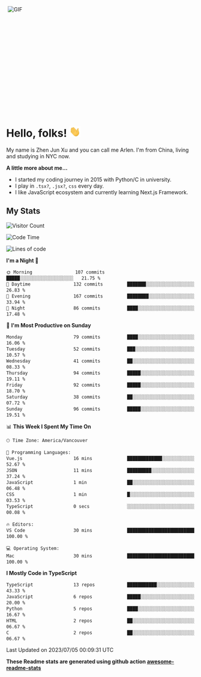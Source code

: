 <img align="right" alt="GIF" src="https://media.giphy.com/media/xUA7bdpLxQhsSQdyog/giphy.gif" width="500" height="320" />

# Hello, folks! <img src="https://raw.githubusercontent.com/arlenxuzj/arlenxuzj/master/assets/wave.gif" width="30px">

My name is Zhen Jun Xu and you can call me Arlen. I'm from China, living and studying in NYC now.

**A little more about me...**

 - I started my coding journey in 2015 with Python/C in university.
 - I play in `.tsx?`, `.jsx?`, `css` every day.
 - I like JavaScript ecosystem and currently learning Next.js Framework.

## My Stats

![Visitor Count](https://komarev.com/ghpvc/?username=arlenxuzj&color=blue&label=Profile+Views)

<!--START_SECTION:waka-->
![Code Time](http://img.shields.io/badge/Code%20Time-3%2C339%20hrs%206%20mins-blue)

![Lines of code](https://img.shields.io/badge/From%20Hello%20World%20I%27ve%20Written-884.7%20thousand%20lines%20of%20code-blue)

**I'm a Night 🦉** 

```text
🌞 Morning                107 commits         █████░░░░░░░░░░░░░░░░░░░░   21.75 % 
🌆 Daytime                132 commits         ███████░░░░░░░░░░░░░░░░░░   26.83 % 
🌃 Evening                167 commits         ████████░░░░░░░░░░░░░░░░░   33.94 % 
🌙 Night                  86 commits          ████░░░░░░░░░░░░░░░░░░░░░   17.48 % 
```
📅 **I'm Most Productive on Sunday** 

```text
Monday                   79 commits          ████░░░░░░░░░░░░░░░░░░░░░   16.06 % 
Tuesday                  52 commits          ███░░░░░░░░░░░░░░░░░░░░░░   10.57 % 
Wednesday                41 commits          ██░░░░░░░░░░░░░░░░░░░░░░░   08.33 % 
Thursday                 94 commits          █████░░░░░░░░░░░░░░░░░░░░   19.11 % 
Friday                   92 commits          █████░░░░░░░░░░░░░░░░░░░░   18.70 % 
Saturday                 38 commits          ██░░░░░░░░░░░░░░░░░░░░░░░   07.72 % 
Sunday                   96 commits          █████░░░░░░░░░░░░░░░░░░░░   19.51 % 
```


📊 **This Week I Spent My Time On** 

```text
🕑︎ Time Zone: America/Vancouver

💬 Programming Languages: 
Vue.js                   16 mins             █████████████░░░░░░░░░░░░   52.67 % 
JSON                     11 mins             █████████░░░░░░░░░░░░░░░░   37.24 % 
JavaScript               1 min               ██░░░░░░░░░░░░░░░░░░░░░░░   06.48 % 
CSS                      1 min               █░░░░░░░░░░░░░░░░░░░░░░░░   03.53 % 
TypeScript               0 secs              ░░░░░░░░░░░░░░░░░░░░░░░░░   00.08 % 

🔥 Editors: 
VS Code                  30 mins             █████████████████████████   100.00 % 

💻 Operating System: 
Mac                      30 mins             █████████████████████████   100.00 % 
```

**I Mostly Code in TypeScript** 

```text
TypeScript               13 repos            ███████████░░░░░░░░░░░░░░   43.33 % 
JavaScript               6 repos             █████░░░░░░░░░░░░░░░░░░░░   20.00 % 
Python                   5 repos             ████░░░░░░░░░░░░░░░░░░░░░   16.67 % 
HTML                     2 repos             ██░░░░░░░░░░░░░░░░░░░░░░░   06.67 % 
C                        2 repos             ██░░░░░░░░░░░░░░░░░░░░░░░   06.67 % 
```




 Last Updated on 2023/07/05 00:09:31 UTC
<!--END_SECTION:waka-->

**These Readme stats are generated using github action [awesome-readme-stats](https://github.com/anmol098/waka-readme-stats)**

